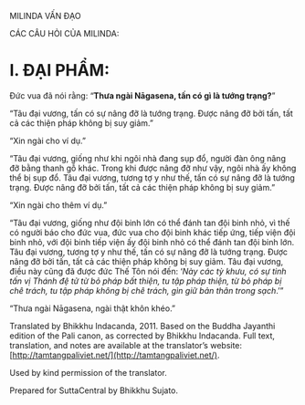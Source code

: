  

MILINDA VẤN ĐẠO

CÁC CÂU HỎI CỦA MILINDA:

# I. ĐẠI PHẨM:

Đức vua đã nói rằng: “**Thưa ngài Nāgasena, tấn có gì là tướng trạng?**”

“Tâu đại vương, tấn có sự nâng đỡ là tướng trạng. Được nâng đỡ bởi tấn, tất cả các thiện pháp không bị suy giảm.”

“Xin ngài cho ví dụ.”

“Tâu đại vương, giống như khi ngôi nhà đang sụp đổ, người đàn ông nâng đỡ bằng thanh gỗ khác. Trong khi được nâng đỡ như vậy, ngôi nhà ấy không thể bị sụp đổ. Tâu đại vương, tương tợ y như thế, tấn có sự nâng đỡ là tướng trạng. Được nâng đỡ bởi tấn, tất cả các thiện pháp không bị suy giảm.”

“Xin ngài cho thêm ví dụ.”

“Tâu đại vương, giống như đội binh lớn có thể đánh tan đội binh nhỏ, vì thế có người báo cho đức vua, đức vua cho đội binh khác tiếp ứng, tiếp viện đội binh nhỏ, với đội binh tiếp viện ấy đội binh nhỏ có thể đánh tan đội binh lớn. Tâu đại vương, tương tợ y như thế, tấn có sự nâng đỡ là tướng trạng. Được nâng đỡ bởi tấn, tất cả các thiện pháp không bị suy giảm. Tâu đại vương, điều này cũng đã được đức Thế Tôn nói đến: ‘_Này các tỳ khưu, có sự tinh tấn vị Thánh đệ tử từ bỏ pháp bất thiện, tu tập pháp thiện, từ bỏ pháp bị chê trách, tu tập pháp không bị chê trách, gìn giữ bản thân trong sạch_.’”

“Thưa ngài Nāgasena, ngài thật khôn khéo.”

Translated by Bhikkhu Indacanda, 2011. Based on the Buddha Jayanthi edition of the Pali canon, as corrected by Bhikkhu Indacanda. Full text, translation, and notes are available at the translator’s website: [http://tamtangpaliviet.net/](http://tamtangpaliviet.net/).

Used by kind permission of the translator.

Prepared for SuttaCentral by Bhikkhu Sujato.